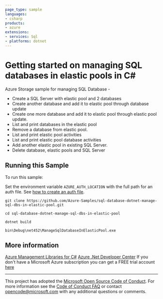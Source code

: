 ```yaml
---
page_type: sample
languages:
- csharp
products:
- azure
extensions:
- services: Sql
- platforms: dotnet
---
```


# Getting started on managing SQL databases in elastic pools in C# #

 Azure Storage sample for managing SQL Database -
  - Create a SQL Server with elastic pool and 2 databases
  - Create another database and add it to elastic pool through database update
  - Create one more database and add it to elastic pool through elastic pool update.
  - List and print databases in the elastic pool
  - Remove a database from elastic pool.
  - List and print elastic pool activities
  - List and print elastic pool database activities
  - Add another elastic pool in existing SQL Server.
  - Delete database, elastic pools and SQL Server


## Running this Sample ##

To run this sample:

Set the environment variable `AZURE_AUTH_LOCATION` with the full path for an auth file. See [how to create an auth file](https://github.com/Azure/azure-libraries-for-net/blob/master/AUTH.md).

    git clone https://github.com/Azure-Samples/sql-database-dotnet-manage-sql-dbs-in-elastic-pool.git

    cd sql-database-dotnet-manage-sql-dbs-in-elastic-pool

    dotnet build

    bin\Debug\net452\ManageSqlDatabaseInElasticPool.exe

## More information ##

[Azure Management Libraries for C#](https://github.com/Azure/azure-sdk-for-net/tree/Fluent)
[Azure .Net Developer Center](https://azure.microsoft.com/en-us/develop/net/)
If you don't have a Microsoft Azure subscription you can get a FREE trial account [here](http://go.microsoft.com/fwlink/?LinkId=330212)

---

This project has adopted the [Microsoft Open Source Code of Conduct](https://opensource.microsoft.com/codeofconduct/). For more information see the [Code of Conduct FAQ](https://opensource.microsoft.com/codeofconduct/faq/) or contact [opencode@microsoft.com](mailto:opencode@microsoft.com) with any additional questions or comments.
